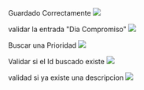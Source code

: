 Guardado Correctamente
![](https://media.discordapp.net/attachments/1108157969545297982/1196272020275593298/image.png?ex=65b70623&is=65a49123&hm=6c6a3e1e9d0d506cffa5e482ce4e0ce45a2be90ba1cfcfb7673309b0eba60e6a&=&format=webp&quality=lossless&width=1440&height=437)

validar la entrada "Dia Compromiso"
![](https://media.discordapp.net/attachments/1108157969545297982/1196272021366132797/image.png?ex=65b70623&is=65a49123&hm=9f5edbc6fdd4e869a2f7cc77c261b83db0ee9b13f03ef770b81862ad786ac279&=&format=webp&quality=lossless&width=1440&height=404)

Buscar una Prioridad 
![](https://media.discordapp.net/attachments/1108157969545297982/1196272020548243476/image.png?ex=65b70623&is=65a49123&hm=bf47df2b2411ee0aa61d23db8b1505510955c27e80a7ed4b72ea95e0320ab7f6&=&format=webp&quality=lossless&width=1440&height=412)

Validar si el Id buscado existe
![](https://media.discordapp.net/attachments/1108157969545297982/1196272020837646386/image.png?ex=65b70623&is=65a49123&hm=ed7301f6d1e9872739b65207aa5adf4245f7e77cba0cd53243fa22df5f7a2c57&=&format=webp&quality=lossless&width=1440&height=447)

validad si ya existe una descripcion 
![](https://media.discordapp.net/attachments/1108157969545297982/1196272021106065468/image.png?ex=65b70623&is=65a49123&hm=0acf0d91052cdb1e99fa8183cc4b13b734bb5e893d6086d1f6369992b72949b9&=&format=webp&quality=lossless&width=1440&height=438)
